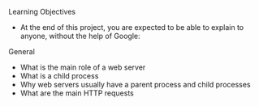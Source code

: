 Learning Objectives
* At the end of this project, you are expected to be able to explain to anyone, without the help of Google:<br>

General
* What is the main role of a web server<br>
* What is a child process<br>
* Why web servers usually have a parent process and child processes<br>
* What are the main HTTP requests<br>

